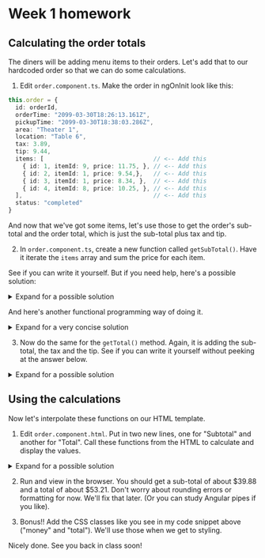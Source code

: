 # Week 1 homework

## Calculating the order totals

The diners will be adding menu items to their orders. Let's add that to our hardcoded order so that we can do some calculations.

1. Edit `order.component.ts`. Make the order in ngOnInit look like this:
```typescript
this.order = {
  id: orderId,
  orderTime: "2099-03-30T18:26:13.161Z",
  pickupTime: "2099-03-30T18:38:03.286Z",
  area: "Theater 1",
  location: "Table 6",
  tax: 3.89,
  tip: 9.44,
  items: [                               // <-- Add this
    { id: 1, itemId: 9, price: 11.75, }, // <-- Add this
    { id: 2, itemId: 1, price: 9.54,},   // <-- Add this
    { id: 3, itemId: 1, price: 8.34, },  // <-- Add this
    { id: 4, itemId: 8, price: 10.25, }, // <-- Add this
  ],                                     // <-- Add this
  status: "completed"
}
```

And now that we've got some items, let's use those to get the order's sub-total and the order total, which is just the sub-total plus tax and tip.

2. In `order.component.ts`, create a new function called `getSubTotal()`. Have it iterate the `items` array and sum the price for each item.

See if you can write it yourself. But if you need help, here's a possible solution:

<details>
<summary>Expand for a possible solution</summary>

```typescript
getSubtotal(order: any) {
  return order?.items?.reduce((acc: number, item: any) =>
    acc + item.price, 0);
}
```
</details>

And here's another functional programming way of doing it.

<details>
<summary>Expand for a very concise solution</summary>

```typescript
getSubtotal(order: any) {
  return order?.items?.reduce((acc: number, item: any) =>
    acc + item.price, 0);
}
```
</details>

3. Now do the same for the `getTotal()` method. Again, it is adding the sub-total, the tax and the tip. See if you can write it yourself without peeking at the answer below.

<details>
<summary>Expand for a possible solution</summary>

```typescript
getTotal(order: any) {
  return this.getSubtotal(order) + order.tax + order.tip;
}
```
</details>

## Using the calculations
Now let's interpolate these functions on our HTML template.

1. Edit `order.component.html`. Put in two new lines, one for "Subtotal" and another for "Total". Call these functions from the HTML to calculate and display the values.

<details>
<summary>Expand for a possible solution</summary>

```html
...
<p>Order time: {{ order.orderTime }}</p>
<p>Pickup time: {{ order.pickupTime }}</p>

<p class="money">Subtotal: {{ getSubtotal(order)  }}</p>
<p class="money">Tax: {{order.tax }}</p>
<p class="money">Tip: {{order.tip }}</p>
<p class="money total">Total: {{ getTotal(order) }}</p>
<a [routerLink]="'/orders'">Back to orders</a>
```
</details>

2. Run and view in the browser. You should get a sub-total of about $39.88 and a total of about $53.21. Don't worry about rounding errors or formatting for now. We'll fix that later. (Or you can study Angular pipes if you like).

3. Bonus!! Add the CSS classes like you see in my code snippet above ("money" and "total"). We'll use those when we get to styling.

Nicely done. See you back in class soon!
